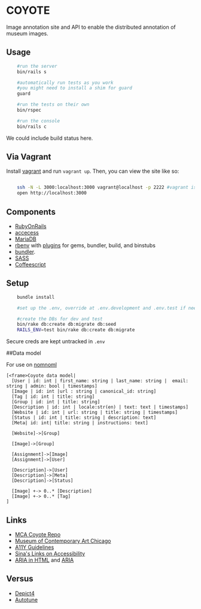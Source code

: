 COYOTE
====

Image annotation site and API to enable the distributed annotation of museum images.

## Usage 

```bash
    #run the server
    bin/rails s

    #automatically run tests as you work
    #you might need to install a shim for guard
    guard

    #run the tests on their own
    bin/rspec

    #run the console
    bin/rails c
```

We could include build status here.

## Via Vagrant

Install [vagrant](https://www.vagrantup.com/downloads.html) and run ```vagrant up```.  Then, you can view the site like so:

```bash

    ssh -N -L 3000:localhost:3000 vagrant@localhost -p 2222 #vagrant is the password
    open http://localhost:3000
```

## Components

- [RubyOnRails](http://rubyonrails.org/)
- [accecess](http://lukyvj.github.io/accecss/)
- [MariaDB](https://mariadb.org/) 
- [rbenv](http://rbenv.org/) with [plugins](https://github.com/sstephenson/rbenv/wiki/Plugins) for gems, bundler, build, and binstubs
- [bundler](http://bundler.io/).
- [SASS](http://sass-lang.com/)
- [Coffeescript](http://coffeescript.org/)

## Setup

```bash
    bundle install

    #set up the .env, override at .env.development and .env.test if needed

    #create the DBs for dev and test
    bin/rake db:create db:migrate db:seed
    RAILS_ENV=test bin/rake db:create db:migrate
```

Secure creds are kept untracked in `.env`

##Data model

For use on [nomnoml](http://www.nomnoml.com/)

    [<frame>Coyote data model|
      [User | id: int | first_name: string | last_name: string |  email: string | admin: bool | timestamps]
      [Image | id: int |url : string | canonical_id: string]
      [Tag | id: int | title: string]
      [Group | id: int | title: string]
      [Description | id: int | locale:str(en) | text: text | timestamps]
      [Website | id: int | url: string | title: string | timestamps]
      [Status | id: int | title: string | description: text]
      [Meta| id: int| title: string | instructions: text]

      [Website]->[Group]

      [Image]->[Group]

      [Assignment]->[Image]
      [Assignment]->[User]

      [Description]->[User]
      [Description]->[Meta]
      [Description]->[Status]

      [Image] +-> 0..* [Description]
      [Image] +-> 0..* [Tag]
    ]

 
## Links

- [MCA Coyote Repo](https://github.com/mcachicago/coyote)
- [Museum of Contemporary Art Chicago](http://www2.mcachicago.org/) 
- [A11Y Guidelines](http://a11yproject.com/)
- [Sina's Links on Accessibility](http://www.sinabahram.com/resources.php)
- [ARIA in HTML](http://rawgit.com/w3c/aria-in-html/master/index.html) and [ARIA](http://www.w3.org/TR/wai-aria/states_and_properties#global_states)

## Versus
- [Depict4](http://depictfor.us/)
- [Autotune](https://github.com/voxmedia/autotune/)
